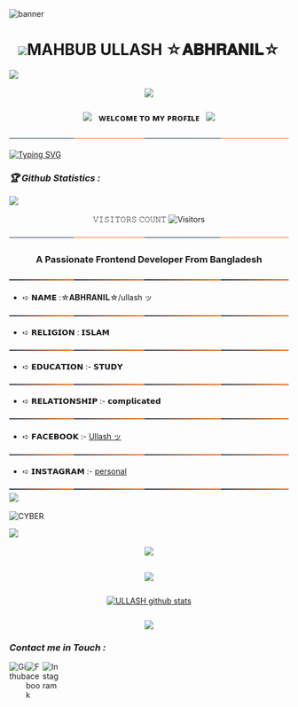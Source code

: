 <img src="https://i.imgur.com/WXQIgMz.jpeg" alt="banner">
<h1 align="center"><img src="./adnan/Messenger_creation_2087233985116323.jpeg" width="22px">MAHBUB ULLASH
            ☆𝐀𝐁𝐇𝐑𝐀𝐍𝐈𝐋☆ 
</h1>

<img src="https://readme-typing-svg.herokuapp.com?color=00FF00&width=420&lines=𝐎𝐖𝐍𝐄𝐑+𝐎𝐅:𝐂𝐘𝐁𝐄𝐑+☢️_𖣘-𝐁𝐎𝐓+⚠️+𝑻𝑬𝑨𝑴_☢️">
<!-- Github README -->

<p align="center"><img src="https://img.shields.io/badge/I Am ullash ッ   %20BANGLADESHI- NOOB PROGRAMMER-green?colorA=%23ff0000&colorB=%23017e40&style=flat-square">

</i></b></h3>
<h3 align="center">
  <img src="https://emoji.discord.st/emojis/768b108d-274f-4f44-a634-8477b16efce7.gif" width="25">
  &nbsp; ᴡᴇʟᴄᴏᴍᴇ ᴛᴏ ᴍʏ ᴘʀᴏꜰɪʟᴇ &nbsp;
  <img src="https://emoji.discord.st/emojis/768b108d-274f-4f44-a634-8477b16efce7.gif" width="25">
</h3>
<img align="center" alt="line" src="https://github.com/DalpatRathore/dalpatrathore/blob/main/assets/images/line-1.svg">



[![Typing SVG](https://readme-typing-svg.herokuapp.com?color=%23F70B10&size=27&lines=𝙸+𝙰𝙼+𝙸𝙽𝙽𝙾𝙲𝙴𝙽𝚃+𝙱𝙾𝚈;+𝙸𝚃'𝚜+𝙽𝙾𝚃+𝙹𝚄𝚂𝚃+𝙰+𝙽𝙰𝙼𝙴+𝙱𝚁𝙾;𝙸𝚃'R+A+𝙱𝚁𝙰𝙽𝙳;𝚃𝙷𝙰𝙽𝙺+𝚈𝙾𝚄+𝙴𝚅𝙴𝚁𝚈𝙾𝙽𝙴;𝙻𝙾𝚅e+𝚄+𝙰𝙻𝙻+𝙵𝚁𝙸𝙴𝙽𝙳𝚂)](https://git.io/typing-svg)


<h3><b><i>🏆 Github Statistics :</i></b></h3>
<a href="https://github.com/cyber-ullash"><img width=550 src="https://github-profile-trophy.vercel.app/?username=cyber-ullash&theme=dracula&no-frame=true&title=Followers,Stars,Commit,Repository,Issues"/></a>

</p>
<p align="center"> 
 𝚅𝙸𝚂𝙸𝚃𝙾𝚁𝚂 𝙲𝙾𝚄𝙽𝚃
 <img src="https://profile-counter.glitch.me/cyber-ullash /count.svg" alt="Visitors">
</p>

<img align="center" alt="line" src="https://github.com/DalpatRathore/dalpatrathore/blob/main/assets/images/line-1.svg">

<h3 align="center">A Passionate Frontend Developer From Bangladesh</h3>

<img align="center" alt="line" src="https://github.com/DalpatRathore/dalpatrathore/blob/main/assets/images/line-2.svg">

- ➪ 𝗡𝗔𝗠𝗘      :☆𝐀𝐁𝐇𝐑𝐀𝐍𝐈𝐋☆/ullash ッ  

<img align="center" alt="line" src="https://github.com/DalpatRathore/dalpatrathore/blob/main/assets/images/line-2.svg">

- ➪  𝗥𝗘𝗟𝗜𝗚𝗜𝗢𝗡   : 𝗜𝗦𝗟𝗔𝗠

<img align="center" alt="line" src="https://github.com/DalpatRathore/dalpatrathore/blob/main/assets/images/line-2.svg">

- ➪ 𝗘𝗗𝗨𝗖𝗔𝗧𝗜𝗢𝗡 :- 𝗦𝗧𝗨𝗗𝗬

<img align="center" alt="line" src="https://github.com/DalpatRathore/dalpatrathore/blob/main/assets/images/line-2.svg">

- ➪ 𝗥𝗘𝗟𝗔𝗧𝗜𝗢𝗡𝗦𝗛𝗜𝗣 :- 𝗰𝗼𝗺𝗽𝗹𝗶𝗰𝗮𝘁𝗲𝗱

<img align="center" alt="line" src="https://github.com/DalpatRathore/dalpatrathore/blob/main/assets/images/line-2.svg">

- ➪ 𝗙𝗔𝗖𝗘𝗕𝗢𝗢𝗞 :- [Ullash ッ](https://www.facebook.com/100015168369582)

<img align="center" alt="line" src="https://github.com/DalpatRathore/dalpatrathore/blob/main/assets/images/line-2.svg">

- ➪ 𝗜𝗡𝗦𝗧𝗔𝗚𝗥𝗔𝗠 :- [personal](https://www.instagram.com/)

<img align="center" alt="line" src="https://github.com/DalpatRathore/dalpatrathore/blob/main/assets/images/line-2.svg">

<img src="https://user-images.githubusercontent.com/73097560/115834477-dbab4500-a447-11eb-908a-139a6edaec5c.gif">

![CYBER](https://www.aalpha.net/wp-content/uploads/2020/12/full-stack-development.gif)                                                          
  
<img src="https://readme-typing-svg.herokuapp.com?color=00FF00&width=420&lines=☣️+𝐃𝐄𝐕𝐄𝐋𝐎𝐏𝐄𝐑+𝐂𝐘𝐁𝐄𝐑+ULLASH+💀">

<p align="center">
  <img src="https://github-profile-trophy.vercel.app/?username=cyber-ullash">
  <br>
  <br>
  
  <a href="https://github.com/cyber-ullash">
    <img align="center" src="https://github-readme-stats.vercel.app/api/top-langs/?username=cyber-ullash&theme=blue-green" style="margin-top: 10px;"/>
  </a>
  <br>
  <br>
  
  <a href="https://github.com/cyber-ullash">
    <img align="center" src="https://github-readme-stats.vercel.app/api?username=cyber-ullash&show_icons=true&theme=github_dark&line_height=27" alt="ULLASH github stats" style="margin-top: 10px;"/>
  </a>
  <br>
  <br>

  <a href="https://github.com/cyber-ullash/CYBER-BOT-COMMUNITY">
   <img align="center" src="https://github-readme-stats.vercel.app/api/pin/?username=cyber-ullash&repo=CYBER-BOT-COMMUNITY&theme=github_dark" style="margin-top: 10px;"/>
  </a>
</p>

<h3><b><i> Contact me in Touch :</i></b></h3>
<a href="https://github.com/cyber-ullash"><img align="left" title="Github" alt="Github" width="30px" src="https://cdn.jsdelivr.net/npm/simple-icons@3.0.1/icons/github.svg" /></a>
<a href="https://www.facebook.com/100015168369582"><img align="left" title="Facebook" alt="Facebook" width="30px" src="https://raw.githubusercontent.com/rahuldkjain/github-profile-readme-generator/master/src/images/icons/Social/facebook.svg" /></a>
<a href="https://www.instagram.com/xxxx"><img align="left" title="Instagram" alt="Instagram" width="30px" src="https://raw.githubusercontent.com/rahuldkjain/github-profile-readme-generator/master/src/images/icons/Social/instagram.svg" /></a>
